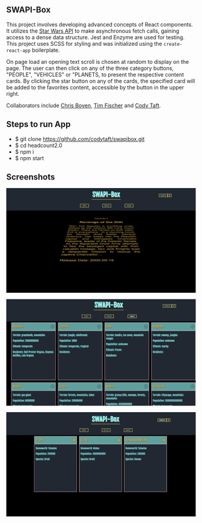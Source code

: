 ## SWAPI-Box

This project involves developing advanced concepts of React components. It utilizes the [Star Wars API](https://swapi.co/documentation "Star Wars API") to make asynchronous fetch calls, gaining access to a dense data structure. Jest and Enzyme are used for testing. This project uses SCSS for styling and was initialized using the `create-react-app` boilerplate. 

On page load an opening text scroll is chosen at random to display on the page. The user can then click on any of the three category buttons, "PEOPLE", "VEHICLES" or "PLANETS, to present the respective content cards. By clicking the star button on any of the cards, the specified card will be added to the favorites content, accessible by the button in the upper right.

Collaborators include [Chris Boyen](https://github.com/chrisboylen "Chris Boyen"), [Tim Fischer](https://github.com/TFisch "Tim Fischer") and [Cody Taft](https://github.com/codytaft "Cody Taft").

## Steps to run App

* $ git clone https://github.com/codytaft/swapibox.git
* $ cd headcount2.0
* $ npm i
* $ npm start

## Screenshots

![on-page-load](src/images/screen1.png)  

![planets](src/images/screen3.png)  

![favorites](src/images/screen2.png)  





